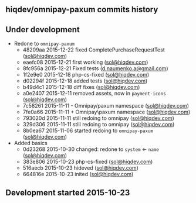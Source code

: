hiqdev/omnipay-paxum commits history
------------------------------------

## Under development

- Redone to `omnipay-paxum`
    - 48209aa 2015-12-22 fixed CompletePurchaseRequestTest (sol@hiqdev.com)
    - eaefc08 2015-12-21 first working (sol@hiqdev.com)
    - 8fc956a 2015-12-21 Fixed tests (d.naumenko.a@gmail.com)
    - 1f2e9e0 2015-12-18 php-cs-fixed (sol@hiqdev.com)
    - d02294f 2015-12-18 added tests (sol@hiqdev.com)
    - b49d4c1 2015-12-18 diff fixes (sol@hiqdev.com)
    - a0e2407 2015-12-11 removed assets, now in `payment-icons` (sol@hiqdev.com)
    - 7c58261 2015-11-11 - Omnipay/paxum namespace (sol@hiqdev.com)
    - 7fe0a66 2015-11-11 + Omnipay\paxum namespace (sol@hiqdev.com)
    - 793020d 2015-11-11 still redoing to omnipay (sol@hiqdev.com)
    - 329d306 2015-11-11 still redoing to omnipay (sol@hiqdev.com)
    - 8b0ea67 2015-11-06 started redoing to `omnipay-paxum` (sol@hiqdev.com)
- Added basics
    - 0d23268 2015-10-30 changed: redone to `system` <- `name` (sol@hiqdev.com)
    - 383e806 2015-10-23 php-cs-fixed (sol@hiqdev.com)
    - 516aecb 2015-10-23 hideved (sol@hiqdev.com)
    - 664816e 2015-10-23 inited (sol@hiqdev.com)

## Development started 2015-10-23

